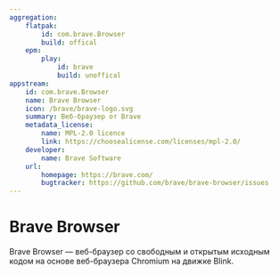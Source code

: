 ```yaml
---
aggregation: 
    flatpak: 
        id: com.brave.Browser
        build: offical
    epm: 
        play:
            id: brave 
            build: unoffical
appstream:
    id: com.brave.Browser
    name: Brave Browser
    icon: /brave/brave-logo.svg
    summary: Веб-браузер от Brave
    metadata_license: 
        name: MPL-2.0 licence
        link: https://choosealicense.com/licenses/mpl-2.0/
    developer: 
        name: Brave Software
    url: 
        homepage: https://brave.com/
        bugtracker: https://github.com/brave/brave-browser/issues
---
```


# Brave Browser

Brave Browser — веб-браузер со свободным и открытым исходным кодом на основе веб-браузера Chromium на движке Blink.

<!--@include: @apps/_parts/install/content-flatpak.md-->
<!--@include: ./parts/warns/unpriveleged-spases.md -->
<!--@include: @apps/_parts/install/content-epm-play.md-->
